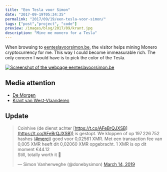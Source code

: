 ```yaml
---
title: "Een Tesla voor Simon"
date: "2017-09-19T05:34:35"
permalink: "2017/09/19/een-tesla-voor-simon/"
tags: ["post","project", "code"]
preview: /images/blog/2017/09/krant.jpg
description: "Mine me monero for a Tesla"
---
```

When browsing to [eenteslavoorsimon.be](https://eenteslavoorsimon.be/), the visitor helps mining Monero cryptocurrency for me. This way I could become immeasurable rich. The only concern I would have is to pick the color of the Tesla.

[![Screenshot of the webpage eenteslavoorsimon.be](/images/blog/2017/09/tesla-screenshot.png)](https://web.archive.org/web/20170921124423/https://eenteslavoorsimon.be/)

## Media attention

* [De Morgen](https://www.demorgen.be/economie/simon-wil-graag-een-tesla-en-u-kunt-hem-daarbij-helpen-b123f36e/)
* [Krant van West-Vlaanderen](https://kw.knack.be/west-vlaanderen/nieuws/onderwijs-en-jeugd/docent-howest-wil-tesla-verdienen-met-jouw-computer/article-normal-279253.html)

## Update

> Coinhive (de dienst achter [https://t.co/AFeBrQJXSB](https://t.co/AFeBrQJXSB)) is gestopt. We kloppen of op 197 226 752 hashes ([#merci](https://twitter.com/hashtag/merci?src=hash&ref_src=twsrc%5Etfw)) goed voor 0,02561 XMR. Met een transaction fee van 0,005 XMR heeft dit 0,02060 XMR opgebracht. 1 XMR is op dit moment €44.12  
> Still, totally worth it 🤑
>
> — Simon Vanherweghe (@donebysimon) [March 14, 2019](https://twitter.com/donebysimon/status/1106099705237393408?ref_src=twsrc%5Etfw)
